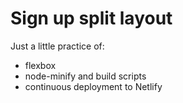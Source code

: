 # Sign up split layout

Just a little practice of:

- flexbox
- node-minify and build scripts
- continuous deployment to Netlify
